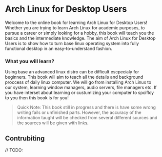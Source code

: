 # Arch Linux for Desktop Users
Welcome to the online book for learning Arch Linux for Desktop Users! Whether you are trying to learn Arch Linux for academic purposes, to pursue a career or simply looking for a hobby, this book will teach you the basics and the intermediate knowledge. The aim of Arch Linux for Desktop Users is to show how to turn base linux operating system into fully functional desktop in an easy-to-understand fashion.

### What you will learn?
Using base an advanced linux distro can be difficult escpecialy for beginners. This book will aim to teach all the details and background proccess of daily linux computer. We will go from installing Arch Linux to our system, learning window managers, audio servers, file managers etc. If you have interset about learning or custumizing your computer to spciflcy to you then this book is for you!

> Quick Note: This book still in progress and there is have some wrong writing fails or unfinished parts. However, the accuracy of the information taught will be checked from several different sources and the sources will be given with links.

## Contrubiting
// TODO:
